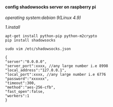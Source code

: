 #### config shadowsocks server on raspberry pi
_operating system:debian 9(Linux 4.9)_  

*1.install*  
```
apt-get install python-pip python-m2crypto
pip install shadowsocks
```
```
sudo vim /etc/shadowsocks.json
```
```
{
"server":"0.0.0.0",
"server_port":xxxx, //any large number i.e 8998
"local_address":"127.0.0.1",
"local_port":xxxx, //any large number i.e 6776
"password":"xxxxxx",
"timeout":300,
"method":"aes-256-cfb",
"fast_open":false,
"workers":1
}
```
